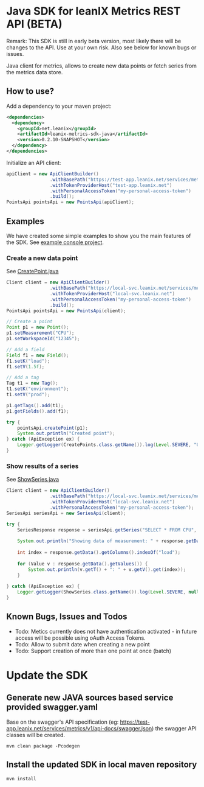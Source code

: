 # Java SDK for leanIX Metrics REST API (BETA)

Remark: This SDK is still in early beta version, most likely there will be changes to the API. Use at your own risk. Also see below for known bugs or issues.

Java client for metrics, allows to create new data points or fetch series from the metrics data store.

## How to use?

Add a dependency to your maven project:

```XML
<dependencies>
  <dependency>
    <groupId>net.leanix</groupId>
    <artifactId>leanix-metrics-sdk-java</artifactId>
    <version>0.2.10-SNAPSHOT</version>
  </dependency>
</dependencies>
```

Initialize an API client:

```Java
apiClient = new ApiClientBuilder()
                .withBasePath("https://test-app.leanix.net/services/metrics/v1")
                .withTokenProviderHost("test-app.leanix.net")
                .withPersonalAccessToken("my-personal-access-token")
                .build();
PointsApi pointsApi = new PointsApi(apiClient);
```

## Examples

We have created some simple examples to show you the main features of the SDK. See [example console project](samples/console).

### Create a new data point

See [CreatePoint.java](samples/console/src/main/java/CreatePoint.java)

```Java
Client client = new ApiClientBuilder()
                .withBasePath("https://local-svc.leanix.net/services/metrics/v1")
                .withTokenProviderHost("local-svc.leanix.net")
                .withPersonalAccessToken("my-personal-access-token")
                .build();
PointsApi pointsApi = new PointsApi(client);

// Create a point
Point p1 = new Point();
p1.setMeasurement("CPU");
p1.setWorkspaceId("12345");

// Add a field
Field f1 = new Field();
f1.setK("load");
f1.setV(1.5f);

// Add a tag
Tag t1 = new Tag();
t1.setK("environment");
t1.setV("prod");

p1.getTags().add(t1);
p1.getFields().add(f1);

try {
    pointsApi.createPoint(p1);
    System.out.println("Created point");
} catch (ApiException ex) {
    Logger.getLogger(CreatePoints.class.getName()).log(Level.SEVERE, "Unable to create point", ex);
}
```

### Show results of a series

See [ShowSeries.java](samples/console/src/main/java/ShowSeries.java)

```Java
Client client = new ApiClientBuilder()
                .withBasePath("https://local-svc.leanix.net/services/metrics/v1")
                .withTokenProviderHost("local-svc.leanix.net")
                .withPersonalAccessToken("my-personal-access-token");
SeriesApi seriesApi = new SeriesApi(client);

try {
    SeriesResponse response = seriesApi.getSeries("SELECT * FROM CPU", "12345");
    
    System.out.println("Showing data of measurement: " + response.getData().getName());
    
    int index = response.getData().getColumns().indexOf("load");
    
    for (Value v : response.getData().getValues()) {
        System.out.println(v.getT() + ": " + v.getV().get(index));
    }
    
} catch (ApiException ex) {
    Logger.getLogger(ShowSeries.class.getName()).log(Level.SEVERE, null, ex);
}
```

## Known Bugs, Issues and Todos

* Todo: Metics currently does not have authentication activated - in future access will be possible using oAuth Access Tokens.
* Todo: Allow to submit date when creating a new point
* Todo: Support creation of more than one point at once (batch)

# Update the SDK

## Generate new JAVA sources based service provided swagger.yaml 
Base on the swagger's API specification (eg: https://test-app.leanix.net/services/metrics/v1/api-docs/swagger.json) the swagger API classes will be created.

	mvn clean package -Pcodegen
	
## Install the updated SDK in local maven repository

	mvn install
